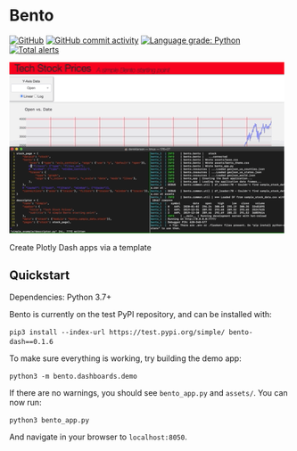 # Bento

[![GitHub](https://img.shields.io/github/license/dereklarson/bento?style=for-the-badge)](https://github.com/dereklarson/bento/blob/master/LICENSE)
[![GitHub commit activity](https://img.shields.io/github/commit-activity/m/dereklarson/bento?style=for-the-badge)](https://github.com/dereklarson/bento/graphs/contributors)
[![Language grade: Python](https://img.shields.io/lgtm/grade/python/g/dereklarson/bento.svg?style=for-the-badge)](https://lgtm.com/projects/g/dereklarson/bento/context:python)
[![Total alerts](https://img.shields.io/lgtm/alerts/g/dereklarson/bento.svg?style=for-the-badge)](https://lgtm.com/projects/g/dereklarson/bento/alerts/)

![Bento Example](bento_example.gif)

Create Plotly Dash apps via a template

## Quickstart
Dependencies: Python 3.7+

Bento is currently on the test PyPI repository, and can be installed with:

`pip3 install --index-url https://test.pypi.org/simple/ bento-dash==0.1.6`

To make sure everything is working, try building the demo app:

`python3 -m bento.dashboards.demo`

If there are no warnings, you should see `bento_app.py` and `assets/`.
You can now run:

`python3 bento_app.py`

And navigate in your browser to `localhost:8050`.
